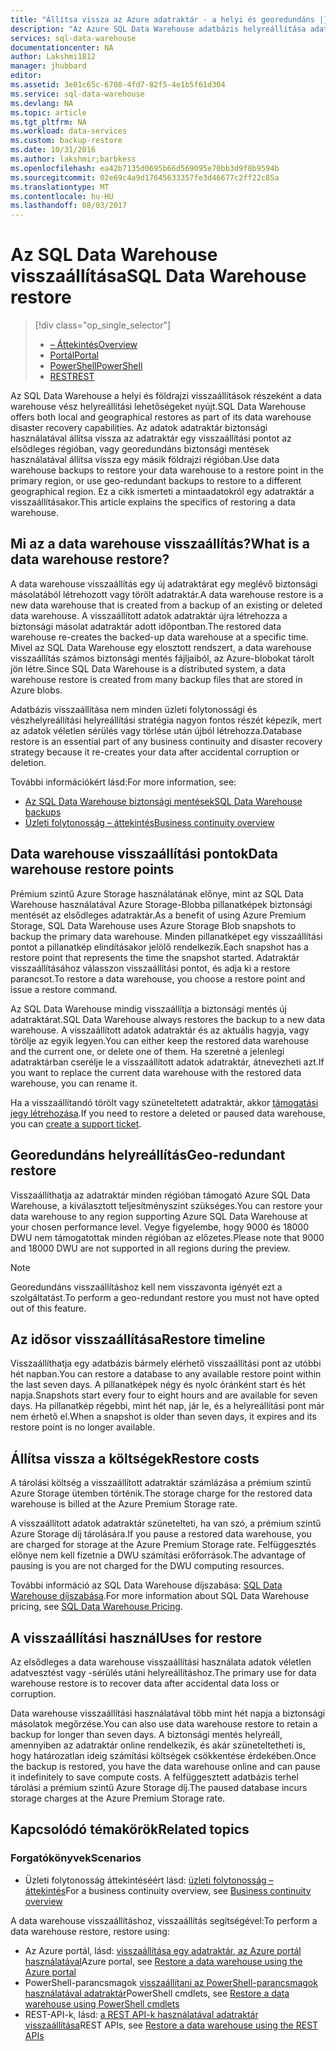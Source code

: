 ```yaml
---
title: "Állítsa vissza az Azure adatraktár - a helyi és georedundáns |} Microsoft Docs"
description: "Az Azure SQL Data Warehouse adatbázis helyreállítása adatbázis visszaállítási lehetőségek áttekintése."
services: sql-data-warehouse
documentationcenter: NA
author: Lakshmi1812
manager: jhubbard
editor: 
ms.assetid: 3e01c65c-6708-4fd7-82f5-4e1b5f61d304
ms.service: sql-data-warehouse
ms.devlang: NA
ms.topic: article
ms.tgt_pltfrm: NA
ms.workload: data-services
ms.custom: backup-restore
ms.date: 10/31/2016
ms.author: lakshmir;barbkess
ms.openlocfilehash: ea42b7135d0695b66d569095e70bb3d9f8b9594b
ms.sourcegitcommit: 02e69c4a9d17645633357fe3d46677c2ff22c85a
ms.translationtype: MT
ms.contentlocale: hu-HU
ms.lasthandoff: 08/03/2017
---
```

# <a name="sql-data-warehouse-restore"></a><span data-ttu-id="b08ae-103">Az SQL Data Warehouse visszaállítása</span><span class="sxs-lookup"><span data-stu-id="b08ae-103">SQL Data Warehouse restore</span></span>
> [!div class="op_single_selector"]
> * <span data-ttu-id="b08ae-104">[– Áttekintés][Overview]</span><span class="sxs-lookup"><span data-stu-id="b08ae-104">[Overview][Overview]</span></span>
> * <span data-ttu-id="b08ae-105">[Portál][Portal]</span><span class="sxs-lookup"><span data-stu-id="b08ae-105">[Portal][Portal]</span></span>
> * <span data-ttu-id="b08ae-106">[PowerShell][PowerShell]</span><span class="sxs-lookup"><span data-stu-id="b08ae-106">[PowerShell][PowerShell]</span></span>
> * <span data-ttu-id="b08ae-107">[REST][REST]</span><span class="sxs-lookup"><span data-stu-id="b08ae-107">[REST][REST]</span></span>
> 
> 

<span data-ttu-id="b08ae-108">Az SQL Data Warehouse a helyi és földrajzi visszaállítások részeként a data warehouse vész helyreállítási lehetőségeket nyújt.</span><span class="sxs-lookup"><span data-stu-id="b08ae-108">SQL Data Warehouse offers both local and geographical restores as part of its data warehouse disaster recovery capabilities.</span></span> <span data-ttu-id="b08ae-109">Az adatok adatraktár biztonsági használatával állítsa vissza az adatraktár egy visszaállítási pontot az elsődleges régióban, vagy georedundáns biztonsági mentések használatával állítsa vissza egy másik földrajzi régióban.</span><span class="sxs-lookup"><span data-stu-id="b08ae-109">Use data warehouse backups to restore your data warehouse to a restore point in the primary region, or use geo-redundant backups to restore to a different geographical region.</span></span> <span data-ttu-id="b08ae-110">Ez a cikk ismerteti a mintaadatokról egy adatraktár a visszaállításakor.</span><span class="sxs-lookup"><span data-stu-id="b08ae-110">This article explains the specifics of restoring a data warehouse.</span></span>

## <a name="what-is-a-data-warehouse-restore"></a><span data-ttu-id="b08ae-111">Mi az a data warehouse visszaállítás?</span><span class="sxs-lookup"><span data-stu-id="b08ae-111">What is a data warehouse restore?</span></span>
<span data-ttu-id="b08ae-112">A data warehouse visszaállítás egy új adatraktárat egy meglévő biztonsági másolatából létrehozott vagy törölt adatraktár.</span><span class="sxs-lookup"><span data-stu-id="b08ae-112">A data warehouse restore is a new data warehouse that is created from a backup of an existing or deleted data warehouse.</span></span> <span data-ttu-id="b08ae-113">A visszaállított adatok adatraktár újra létrehozza a biztonsági másolat adatraktár adott időpontban.</span><span class="sxs-lookup"><span data-stu-id="b08ae-113">The restored data warehouse re-creates the backed-up data warehouse at a specific time.</span></span> <span data-ttu-id="b08ae-114">Mivel az SQL Data Warehouse egy elosztott rendszert, a data warehouse visszaállítás számos biztonsági mentés fájljaiból, az Azure-blobokat tárolt jön létre.</span><span class="sxs-lookup"><span data-stu-id="b08ae-114">Since SQL Data Warehouse is a distributed system, a data warehouse restore is created from many backup files that are stored in Azure blobs.</span></span> 

<span data-ttu-id="b08ae-115">Adatbázis visszaállítása nem minden üzleti folytonossági és vészhelyreállítási helyreállítási stratégia nagyon fontos részét képezik, mert az adatok véletlen sérülés vagy törlése után újból létrehozza.</span><span class="sxs-lookup"><span data-stu-id="b08ae-115">Database restore is an essential part of any business continuity and disaster recovery strategy because it re-creates your data after accidental corruption or deletion.</span></span>

<span data-ttu-id="b08ae-116">További információkért lásd:</span><span class="sxs-lookup"><span data-stu-id="b08ae-116">For more information, see:</span></span>

* [<span data-ttu-id="b08ae-117">Az SQL Data Warehouse biztonsági mentések</span><span class="sxs-lookup"><span data-stu-id="b08ae-117">SQL Data Warehouse backups</span></span>](sql-data-warehouse-backups.md)
* [<span data-ttu-id="b08ae-118">Üzleti folytonosság – áttekintés</span><span class="sxs-lookup"><span data-stu-id="b08ae-118">Business continuity overview</span></span>](../sql-database/sql-database-business-continuity.md)

## <a name="data-warehouse-restore-points"></a><span data-ttu-id="b08ae-119">Data warehouse visszaállítási pontok</span><span class="sxs-lookup"><span data-stu-id="b08ae-119">Data warehouse restore points</span></span>
<span data-ttu-id="b08ae-120">Prémium szintű Azure Storage használatának előnye, mint az SQL Data Warehouse használatával Azure Storage-Blobba pillanatképek biztonsági mentését az elsődleges adatraktár.</span><span class="sxs-lookup"><span data-stu-id="b08ae-120">As a benefit of using Azure Premium Storage, SQL Data Warehouse uses Azure Storage Blob snapshots to backup the primary data warehouse.</span></span> <span data-ttu-id="b08ae-121">Minden pillanatképet egy visszaállítási pontot a pillanatkép elindításakor jelölő rendelkezik.</span><span class="sxs-lookup"><span data-stu-id="b08ae-121">Each snapshot has a restore point that represents the time the snapshot started.</span></span> <span data-ttu-id="b08ae-122">Adatraktár visszaállításához válasszon visszaállítási pontot, és adja ki a restore parancsot.</span><span class="sxs-lookup"><span data-stu-id="b08ae-122">To restore a data warehouse, you choose a restore point and issue a restore command.</span></span>  

<span data-ttu-id="b08ae-123">Az SQL Data Warehouse mindig visszaállítja a biztonsági mentés új adatraktárat.</span><span class="sxs-lookup"><span data-stu-id="b08ae-123">SQL Data Warehouse always restores the backup to a new data warehouse.</span></span> <span data-ttu-id="b08ae-124">A visszaállított adatok adatraktár és az aktuális hagyja, vagy törölje az egyik legyen.</span><span class="sxs-lookup"><span data-stu-id="b08ae-124">You can either keep the restored data warehouse and the current one, or delete one of them.</span></span> <span data-ttu-id="b08ae-125">Ha szeretné a jelenlegi adatraktárban cserélje le a visszaállított adatok adatraktár, átnevezheti azt.</span><span class="sxs-lookup"><span data-stu-id="b08ae-125">If you want to replace the current data warehouse with the restored data warehouse, you can rename it.</span></span>

<span data-ttu-id="b08ae-126">Ha a visszaállítandó törölt vagy szüneteltetett adatraktár, akkor [támogatási jegy létrehozása](sql-data-warehouse-get-started-create-support-ticket.md).</span><span class="sxs-lookup"><span data-stu-id="b08ae-126">If you need to restore a deleted or paused data warehouse, you can [create a support ticket](sql-data-warehouse-get-started-create-support-ticket.md).</span></span> 

<!-- 
### Can I restore a deleted data warehouse?

Yes, you can restore the last available restore point.

Yes, for the next seven calendar days. When you delete a data warehouse, SQL Data Warehouse actually keeps the data warehouse and its snapshots for seven days just in case you need the data. After seven days, you won't be able to restore to any of the restore points. -->

## <a name="geo-redundant-restore"></a><span data-ttu-id="b08ae-127">Georedundáns helyreállítás</span><span class="sxs-lookup"><span data-stu-id="b08ae-127">Geo-redundant restore</span></span>
<span data-ttu-id="b08ae-128">Visszaállíthatja az adatraktár minden régióban támogató Azure SQL Data Warehouse, a kiválasztott teljesítményszint szükséges.</span><span class="sxs-lookup"><span data-stu-id="b08ae-128">You can restore your data warehouse to any region supporting Azure SQL Data Warehouse at your chosen performance level.</span></span> <span data-ttu-id="b08ae-129">Vegye figyelembe, hogy 9000 és 18000 DWU nem támogatottak minden régióban az előzetes.</span><span class="sxs-lookup"><span data-stu-id="b08ae-129">Please note that 9000 and 18000 DWU are not supported in all regions during the preview.</span></span>

> [!NOTE]
> <span data-ttu-id="b08ae-130">Georedundáns visszaállításhoz kell nem visszavonta igényét ezt a szolgáltatást.</span><span class="sxs-lookup"><span data-stu-id="b08ae-130">To perform a geo-redundant restore you must not have opted out of this feature.</span></span>
> 
> 

## <a name="restore-timeline"></a><span data-ttu-id="b08ae-131">Az idősor visszaállítása</span><span class="sxs-lookup"><span data-stu-id="b08ae-131">Restore timeline</span></span>
<span data-ttu-id="b08ae-132">Visszaállíthatja egy adatbázis bármely elérhető visszaállítási pont az utóbbi hét napban.</span><span class="sxs-lookup"><span data-stu-id="b08ae-132">You can restore a database to any available restore point within the last seven days.</span></span> <span data-ttu-id="b08ae-133">A pillanatképek négy és nyolc óránként start és hét napja.</span><span class="sxs-lookup"><span data-stu-id="b08ae-133">Snapshots start every four to eight hours and are available for seven days.</span></span> <span data-ttu-id="b08ae-134">Ha pillanatkép régebbi, mint hét nap, jár le, és a helyreállítási pont már nem érhető el.</span><span class="sxs-lookup"><span data-stu-id="b08ae-134">When a snapshot is older than seven days, it expires and its restore point is no longer available.</span></span>

## <a name="restore-costs"></a><span data-ttu-id="b08ae-135">Állítsa vissza a költségek</span><span class="sxs-lookup"><span data-stu-id="b08ae-135">Restore costs</span></span>
<span data-ttu-id="b08ae-136">A tárolási költség a visszaállított adatraktár számlázása a prémium szintű Azure Storage ütemben történik.</span><span class="sxs-lookup"><span data-stu-id="b08ae-136">The storage charge for the restored data warehouse is billed at the Azure Premium Storage rate.</span></span> 

<span data-ttu-id="b08ae-137">A visszaállított adatok adatraktár szünetelteti, ha van szó, a prémium szintű Azure Storage díj tárolására.</span><span class="sxs-lookup"><span data-stu-id="b08ae-137">If you pause a restored data warehouse, you are charged for storage at the Azure Premium Storage rate.</span></span> <span data-ttu-id="b08ae-138">Felfüggesztés előnye nem kell fizetnie a DWU számítási erőforrások.</span><span class="sxs-lookup"><span data-stu-id="b08ae-138">The advantage of pausing is you are not charged for the DWU computing resources.</span></span>

<span data-ttu-id="b08ae-139">További információ az SQL Data Warehouse díjszabása: [SQL Data Warehouse díjszabása](https://azure.microsoft.com/pricing/details/sql-data-warehouse/).</span><span class="sxs-lookup"><span data-stu-id="b08ae-139">For more information about SQL Data Warehouse pricing, see [SQL Data Warehouse Pricing](https://azure.microsoft.com/pricing/details/sql-data-warehouse/).</span></span>

## <a name="uses-for-restore"></a><span data-ttu-id="b08ae-140">A visszaállítási használ</span><span class="sxs-lookup"><span data-stu-id="b08ae-140">Uses for restore</span></span>
<span data-ttu-id="b08ae-141">Az elsődleges a data warehouse visszaállítási használata adatok véletlen adatvesztést vagy -sérülés utáni helyreállításhoz.</span><span class="sxs-lookup"><span data-stu-id="b08ae-141">The primary use for data warehouse restore is to recover data after accidental data loss or corruption.</span></span>

<span data-ttu-id="b08ae-142">Data warehouse visszaállítási használatával több mint hét napja a biztonsági másolatok megőrzése.</span><span class="sxs-lookup"><span data-stu-id="b08ae-142">You can also use data warehouse restore to retain a backup for longer than seven days.</span></span> <span data-ttu-id="b08ae-143">A biztonsági mentés helyreáll, amennyiben az adatraktár online rendelkezik, és akár szüneteltetheti is, hogy határozatlan ideig számítási költségek csökkentése érdekében.</span><span class="sxs-lookup"><span data-stu-id="b08ae-143">Once the backup is restored, you have the data warehouse online and can pause it indefinitely to save compute costs.</span></span> <span data-ttu-id="b08ae-144">A felfüggesztett adatbázis terhel tárolási a prémium szintű Azure Storage díj.</span><span class="sxs-lookup"><span data-stu-id="b08ae-144">The paused database incurs storage charges at the Azure Premium Storage rate.</span></span> 

## <a name="related-topics"></a><span data-ttu-id="b08ae-145">Kapcsolódó témakörök</span><span class="sxs-lookup"><span data-stu-id="b08ae-145">Related topics</span></span>
### <a name="scenarios"></a><span data-ttu-id="b08ae-146">Forgatókönyvek</span><span class="sxs-lookup"><span data-stu-id="b08ae-146">Scenarios</span></span>
* <span data-ttu-id="b08ae-147">Üzleti folytonosság áttekintéséért lásd: [üzleti folytonosság – áttekintés](../sql-database/sql-database-business-continuity.md)</span><span class="sxs-lookup"><span data-stu-id="b08ae-147">For a business continuity overview, see [Business continuity overview](../sql-database/sql-database-business-continuity.md)</span></span>

<!-- ### Tasks -->

<span data-ttu-id="b08ae-148">A data warehouse visszaállításhoz, visszaállítás segítségével:</span><span class="sxs-lookup"><span data-stu-id="b08ae-148">To perform a data warehouse restore, restore using:</span></span>

* <span data-ttu-id="b08ae-149">Az Azure portál, lásd: [visszaállítása egy adatraktár, az Azure portál használatával](sql-data-warehouse-restore-database-portal.md)</span><span class="sxs-lookup"><span data-stu-id="b08ae-149">Azure portal, see [Restore a data warehouse using the Azure portal](sql-data-warehouse-restore-database-portal.md)</span></span>
* <span data-ttu-id="b08ae-150">PowerShell-parancsmagok [visszaállítani az PowerShell-parancsmagok használatával adatraktár](sql-data-warehouse-restore-database-powershell.md)</span><span class="sxs-lookup"><span data-stu-id="b08ae-150">PowerShell cmdlets, see [Restore a data warehouse using PowerShell cmdlets](sql-data-warehouse-restore-database-powershell.md)</span></span>
* <span data-ttu-id="b08ae-151">REST-API-k, lásd: [a REST API-k használatával adatraktár visszaállítása](sql-data-warehouse-restore-database-rest-api.md)</span><span class="sxs-lookup"><span data-stu-id="b08ae-151">REST APIs, see [Restore a data warehouse using the REST APIs](sql-data-warehouse-restore-database-rest-api.md)</span></span>

<!-- ### Tutorials -->

<!--Image references-->

<!--Article references-->
[Azure SQL Database business continuity overview]: ../sql-database/sql-database-business-continuity.md
[Overview]: ./sql-data-warehouse-restore-database-overview.md
[Portal]: ./sql-data-warehouse-restore-database-portal.md
[PowerShell]: ./sql-data-warehouse-restore-database-powershell.md
[REST]: ./sql-data-warehouse-restore-database-rest-api.md

<!--MSDN references-->


<!--Other Web references-->
